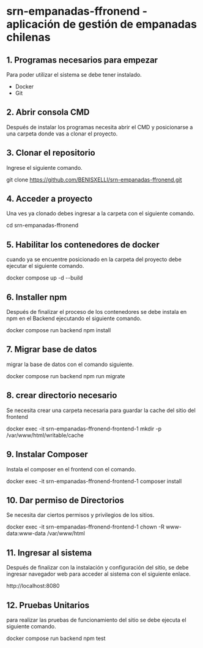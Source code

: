 
# srn-empanadas-ffronend - aplicación de gestión de empanadas chilenas

## **1. Programas necesarios para empezar**

Para poder utilizar el sistema se debe tener instalado.

- Docker
- Git


## **2. Abrir consola CMD**

Después de instalar los programas necesita abrir el CMD y posicionarse a una carpeta donde vas a clonar el proyecto.


## **3. Clonar el repositorio**

Ingrese el siguiente comando.

git clone https://github.com/BENISXELLI/srn-empanadas-ffronend.git


## **4. Acceder a proyecto**

Una ves ya clonado debes ingresar a la carpeta con el siguiente comando.

cd srn-empanadas-ffronend


## **5. Habilitar los contenedores de docker**

cuando ya se encuentre posicionado en la carpeta del proyecto debe ejecutar el siguiente comando.

docker compose up -d --build


## **6. Installer npm**

Después de finalizar el proceso de los contenedores se debe instala en npm en el Backend ejecutando el siguiente comando.

docker compose run backend npm install


## **7. Migrar base de datos**

migrar la base de datos con el comando siguiente.

docker compose run backend npm run migrate


## **8. crear directorio necesario**

Se necesita crear una carpeta necesaria para guardar la cache del sitio del frontend

docker exec -it srn-empanadas-ffronend-frontend-1 mkdir -p /var/www/html/writable/cache


## **9. Instalar Composer**

Instala el composer en el frontend con el comando.

docker exec -it srn-empanadas-ffronend-frontend-1 composer install


## **10. Dar permiso de Directorios**

Se necesita dar ciertos permisos y privilegios de los sitios.

docker exec -it srn-empanadas-ffronend-frontend-1 chown -R www-data:www-data /var/www/html


## **11. Ingresar al sistema**

Después de finalizar con la instalación y configuración del sitio, se debe ingresar navegador web para acceder al sistema con el siguiente enlace. 

http://localhost:8080


## **12. Pruebas Unitarios**

para realizar las pruebas de funcionamiento del sitio se debe ejecuta el siguiente comando.

docker compose run backend npm test
